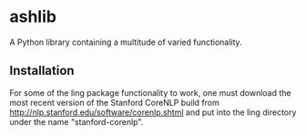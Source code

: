 # ashlib
A Python library containing a multitude of varied functionality.

## Installation

For some of the ling package functionality to work, one must download the most recent version of the Stanford CoreNLP build from http://nlp.stanford.edu/software/corenlp.shtml and put into the ling directory under the name "stanford-corenlp".
